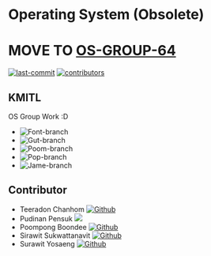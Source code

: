 # Operating System (Obsolete)
# MOVE TO [OS-GROUP-64](https://github.com/OS-GROUP-64)
[![last-commit](https://img.shields.io/github/last-commit/Poompong-b/OS?logo=github&logoColor=white)](https://github.com/Poompong-b/OS) 
[![contributors](https://img.shields.io/github/contributors/Poompong-b/OS?color=informational)](https://github.com/Poompong-b/OS/graphs/contributors)
## KMITL
OS Group Work :D

<!-- you can rename branch -->
- ![Font-branch](https://img.shields.io/github/last-commit/Poompong-b/OS/teeradon?label=Teeradon%20last%20commit&style=flat-square)
- ![Gut-branch](https://img.shields.io/github/last-commit/Poompong-b/OS/pudinan?label=Pudinan%20last%20commit&style=flat-square)
- ![Poom-branch](https://img.shields.io/github/last-commit/Poompong-b/OS/Poom?label=Poompong%20last%20commit&style=flat-square)
- ![Pop-branch](https://img.shields.io/github/last-commit/Poompong-b/OS/sirawit?label=Sirawit%20last%20commit&style=flat-square)
- ![Jame-branch](https://img.shields.io/github/last-commit/Poompong-b/OS/surawit?label=Surawit%20last%20commit&style=flat-square)

## Contributor

- Teeradon Chanhom  [![Github](https://img.shields.io/github/followers/teeradon43?label=teeradon43&logoColor=pink&style=social)](https://github.com/teeradon43)
- Pudinan Pensuk [![](https://img.shields.io/github/followers/gutpdn?label=gutpdn&style=social)](https://github.com/gutpdn)
- Poompong Boondee [![Github](https://img.shields.io/github/followers/Poompong-b?label=Poompong-b&logoColor=blue&style=social)](https://github.com/Poompong-b)
- Sirawit Sukwattanavit [![Github](https://img.shields.io/github/followers/sirawit-suk?label=sirawit-suk&logoColor=critical&style=social)](https://github.com/sirawit-suk)
- Surawit Yosaeng [![Github](https://img.shields.io/github/followers/j4m3ee?label=j4m3ee&logoColor=success&style=social)](https://github.com/Poompong-b)
